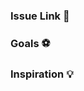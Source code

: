 ### Issue Link :link:
<!-- What issue does this fix? If an issue doesn't exist, remove this section. -->

### Goals :soccer:
<!-- List the high-level objectives of this pull request. -->
<!-- Include any relevant context. -->

### Inspiration :bulb:
<!-- Give credits to authors. If you did not get inspired by others, remove this section. -->